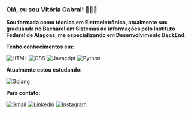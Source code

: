 ### Olá, eu sou Vitória Cabral! 👋👩‍💻

**Sou formada como técnica em Eletroeletrônica, atualmente sou graduanda no Bacharel em Sistemas de informações pelo Instituto Federal de Alagoas, me especializando em Desenvolvimento BackEnd.**

**Tenho conhecimentos em:**

![HTML](https://img.shields.io/badge/HTML5-E34F26?style=for-the-badge&logo=html5&logoColor=white)
![CSS](https://img.shields.io/badge/CSS3-1572B6?style=for-the-badge&logo=css3&logoColor=white)
![Javacript](https://img.shields.io/badge/JavaScript-F7DF1E?style=for-the-badge&logo=javascript&logoColor=black)
![Python](https://img.shields.io/badge/Python-3776AB?style=for-the-badge&logo=python&logoColor=white)

**Atualmente estou estudando:**

![Golang](https://img.shields.io/badge/Go-00ADD8?style=for-the-badge&logo=go&logoColor=white)

**Para contato:**

[![Gmail](https://img.shields.io/badge/Gmail-D14836?style=for-the-badge&logo=gmail&logoColor=white)](mailto:viitoriamoreirac@gmail.com)
[![Linkedin](https://img.shields.io/badge/LinkedIn-0077B5?style=for-the-badge&logo=linkedin&logoColor=white)](linkedin.com/in/viitoriamoreirac/)
[![Instagram](https://img.shields.io/badge/Instagram-E4405F?style=for-the-badge&logo=instagram&logoColor=white)](instagram.com/viitoriamoreirac/)
